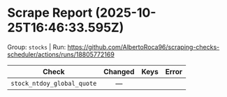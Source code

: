 # Scrape Report (2025-10-25T16:46:33.595Z)

Group: `stocks`  |  Run: https://github.com/AlbertoRoca96/scraping-checks-scheduler/actions/runs/18805772169

| Check | Changed | Keys | Error |
|---|:---:|:--|:--|
| `stock_ntdoy_global_quote` | — |  |  |
